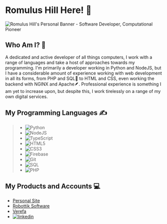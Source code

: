 # Romulus Hill Here! 👋

<img src="https://github.com/romulushill/romulushill/blob/5a554e5ef9a4708549371284ea8f5be88e3dcb12/Romulus%20Hill.png" alt="Romulus Hill's Personal Banner - Software Developer, Computational Pioneer">

## Who Am I? 💁

A dedicated and active developer of all things computers, I work with a range of languages and take a host of approaches towards my programming. I'm primarily a developer working in Python and NodeJS, but I have a considerable amount of experience working with web development in all its forms, from PHP and SQL🐬 to HTML and CSS, even working the backend with NGINX and Apache🪶. Professional experience is something I am yet to increase upon, but despite this, I work tirelessly on a range of my own digital services.

## My Programming Languages ✍️
> - ![Python](https://img.shields.io/badge/Python-000000?style=for-the-badge&logo=Python&logoColor=white)
> - ![NodeJS](https://img.shields.io/badge/Nodejs-000000?style=for-the-badge&logo=Nodejs&logoColor=white)
> - ![TypeScript](https://img.shields.io/badge/TypeScript-000000?style=for-the-badge&logo=TypeScript&logoColor=white)
> - ![HTML5](https://img.shields.io/badge/HTML5-000000?style=for-the-badge&logo=HTML5&logoColor=white)
> - ![CSS3](https://img.shields.io/badge/CSS3-000000?style=for-the-badge&logo=CSS3&logoColor=white)
> - ![Firebase](https://img.shields.io/badge/Firebase-000000?style=for-the-badge&logo=Firebase&logoColor=white)
> - ![Git](https://img.shields.io/badge/Git-000000?style=for-the-badge&logo=Git&logoColor=white)
> - ![SQL](https://img.shields.io/badge/SQL-000000?style=for-the-badge&logo=SQL&logoColor=white)
> - ![PHP](https://img.shields.io/badge/PHP-000000?style=for-the-badge&logo=PHP&logoColor=white)

## My Products and Accounts 💻


- <a href="https://romulushill.co.uk/">Personal Site</a>
- <a href="https://robottik.com/">Robottik Software</a>
- <a href="https://verefa.com/">Verefa</a>
- <a href="https://www.linkedin.com/in/romulushill/">![linkedin](https://img.shields.io/badge/Linkedin-000000?style=for-the-badge&logo=Linkedin&logoColor=white)</a>
